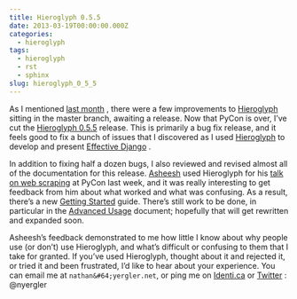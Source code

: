 ```yaml
---
title: Hieroglyph 0.5.5
date: 2013-03-19T00:00:00.000Z
categories:
  - hieroglyph
tags:
  - hieroglyph
  - rst
  - sphinx
slug: hieroglyph_0_5_5
---
```

As I mentioned [last month][1] , there were a few improvements to [Hieroglyph][2]  sitting in the master branch, awaiting a release. Now that PyCon is over, I&#8217;ve cut the [Hieroglyph 0.5.5][3]  release. This is primarily a bug fix release, and it feels good to fix a bunch of issues that I discovered as I used [Hieroglyph][2]  to develop and present [Effective Django][4] .

In addition to fixing half a dozen bugs, I also reviewed and revised almost all of the documentation for this release. [Asheesh][5]  used Hieroglyph for his [talk on web scraping][6]  at PyCon last week, and it was really interesting to get feedback from him about what worked and what was confusing. As a result, there&#8217;s a new [Getting Started][7]  guide. There&#8217;s still work to be done, in particular in the [Advanced Usage][8]  document; hopefully that will get rewritten and expanded soon.

Asheesh&#8217;s feedback demonstrated to me how little I know about why people use (or don&#8217;t) use Hieroglyph, and what&#8217;s difficult or confusing to them that I take for granted. If you&#8217;ve used Hieroglyph, thought about it and rejected it, or tried it and been frustrated, I&#8217;d like to hear about your experience. You can email me at `nathan&#64;yergler.net`, or ping me on [Identi.ca][9]  or [Twitter][10] : &#64;nyergler



 [1]: http://yergler.net/blog/2013/02/11/hieroglyph_improvements/
 [2]: http://hieroglyph.io/
 [3]: https://pypi.python.org/pypi/hieroglyph/0.5.5
 [4]: http://effectivedjango.com/
 [5]: http://asheesh.org/
 [6]: https://us.pycon.org/2013/schedule/presentation/135/
 [7]: http://hieroglyph.io/getting-started.html
 [8]: http://hieroglyph.io/advanced.html
 [9]: http://identi.ca/nyergler
 [10]: http://twitter.com/nyergler
